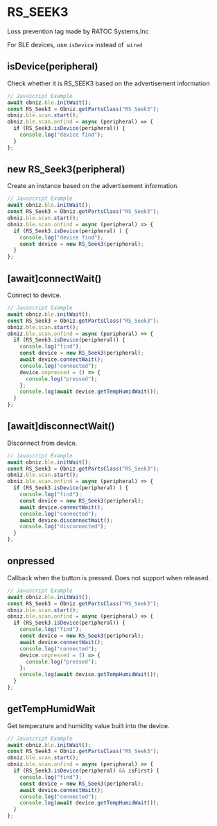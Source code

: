 # RS_SEEK3
Loss prevention tag made by RATOC Systems,Inc

For BLE devices, use `isDevice` instead of` wired`

## isDevice(peripheral)


Check whether it is RS_SEEK3 based on the advertisement information

```javascript
// Javascript Example
await obniz.ble.initWait();
const RS_Seek3 = Obniz.getPartsClass("RS_Seek3");
obniz.ble.scan.start();
obniz.ble.scan.onfind = async (peripheral) => {
  if (RS_Seek3.isDevice(peripheral)) {
    console.log("device find");
  }
};

```

## new RS_Seek3(peripheral)

Create an instance based on the advertisement information.

```javascript
// Javascript Example
await obniz.ble.initWait();
const RS_Seek3 = Obniz.getPartsClass("RS_Seek3");
obniz.ble.scan.start();
obniz.ble.scan.onfind = async (peripheral) => {
  if (RS_Seek3.isDevice(peripheral) ) {
    console.log("device find");
    const device = new RS_Seek3(peripheral);
  }
};

```


## [await]connectWait()

Connect to device.


```javascript
// Javascript Example
await obniz.ble.initWait();
const RS_Seek3 = Obniz.getPartsClass("RS_Seek3");
obniz.ble.scan.start();
obniz.ble.scan.onfind = async (peripheral) => {
  if (RS_Seek3.isDevice(peripheral)) {
    console.log("find");
    const device = new RS_Seek3(peripheral);
    await device.connectWait();
    console.log("connected");
    device.onpressed = () => {
      console.log("pressed");
    };
    console.log(await device.getTempHumidWait());
  }
};

```


## [await]disconnectWait()

Disconnect from device.

```javascript
// Javascript Example
await obniz.ble.initWait();
const RS_Seek3 = Obniz.getPartsClass("RS_Seek3");
obniz.ble.scan.start();
obniz.ble.scan.onfind = async (peripheral) => {
  if (RS_Seek3.isDevice(peripheral) ) {
    console.log("find");
    const device = new RS_Seek3(peripheral);
    await device.connectWait();
    console.log("connected");
    await device.disconnectWait();
    console.log("disconnected");
  }
};

```


## onpressed

Callback when the button is pressed.
Does not support when released.

```javascript
// Javascript Example
await obniz.ble.initWait();
const RS_Seek3 = Obniz.getPartsClass("RS_Seek3");
obniz.ble.scan.start();
obniz.ble.scan.onfind = async (peripheral) => {
  if (RS_Seek3.isDevice(peripheral)) {
    console.log("find");
    const device = new RS_Seek3(peripheral);
    await device.connectWait();
    console.log("connected");
    device.onpressed = () => {
      console.log("pressed");
    };
    console.log(await device.getTempHumidWait());
  }
};

```


## getTempHumidWait
Get temperature and humidity value built into the device.

```javascript
// Javascript Example
await obniz.ble.initWait();
const RS_Seek3 = Obniz.getPartsClass("RS_Seek3");
obniz.ble.scan.start();
obniz.ble.scan.onfind = async (peripheral) => {
  if (RS_Seek3.isDevice(peripheral) && isFirst) {
    console.log("find");
    const device = new RS_Seek3(peripheral);
    await device.connectWait();
    console.log("connected");
    console.log(await device.getTempHumidWait());
  }
};


```
